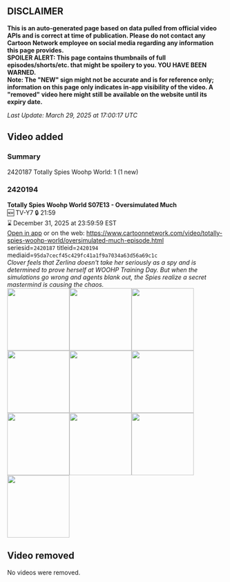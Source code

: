 ## DISCLAIMER
**This is an auto-generated page based on data pulled from official video APIs and is correct at time of publication. Please do not contact any Cartoon Network employee on social media regarding any information this page provides.**  
**SPOILER ALERT: This page contains thumbnails of full episodes/shorts/etc. that might be spoilery to you. YOU HAVE BEEN WARNED.**  
**Note: The "NEW" sign might not be accurate and is for reference only; information on this page only indicates in-app visibility of the video. A "removed" video here might still be available on the website until its expiry date.**  

_Last Update: March 29, 2025 at 17:00:17 UTC_
## Video added
### Summary
2420187 Totally Spies Woohp World: 1 (1 new)  
### 2420194
**Totally Spies Woohp World S07E13 - Oversimulated Much**  
🆕 TV-Y7 🔒 21:59  
⌛ December 31, 2025 at 23:59:59 EST  
[Open in app](https://cnvideo.sercomkc.org/redirector.html?type=cnapp&seriesid=2420187&titleid=2420194&mediaid=95da7cecf45c429fc41a1f9a7034a63d56a69c1c) or on the web: https://www.cartoonnetwork.com/video/totally-spies-woohp-world/oversimulated-much-episode.html  
seriesid=`2420187` titleid=`2420194` mediaid=`95da7cecf45c429fc41a1f9a7034a63d56a69c1c`  
_Clover feels that Zerlina doesn't take her seriously as a spy and is determined to prove herself at WOOHP Training Day. But when the simulations go wrong and agents blank out, the Spies realize a secret mastermind is causing the chaos._  
<a href="https://s3.amazonaws.com/cartoonorchestrator/2420194_001_1280x720.jpg"><img src="https://s3.amazonaws.com/cartoonorchestrator/2420194_001_640x360.jpg" height="144px" /></a><a href="https://s3.amazonaws.com/cartoonorchestrator/2420194_002_1280x720.jpg"><img src="https://s3.amazonaws.com/cartoonorchestrator/2420194_002_640x360.jpg" height="144px" /></a><a href="https://s3.amazonaws.com/cartoonorchestrator/2420194_003_1280x720.jpg"><img src="https://s3.amazonaws.com/cartoonorchestrator/2420194_003_640x360.jpg" height="144px" /></a><a href="https://s3.amazonaws.com/cartoonorchestrator/2420194_004_1280x720.jpg"><img src="https://s3.amazonaws.com/cartoonorchestrator/2420194_004_640x360.jpg" height="144px" /></a><a href="https://s3.amazonaws.com/cartoonorchestrator/2420194_005_1280x720.jpg"><img src="https://s3.amazonaws.com/cartoonorchestrator/2420194_005_640x360.jpg" height="144px" /></a><a href="https://s3.amazonaws.com/cartoonorchestrator/2420194_006_1280x720.jpg"><img src="https://s3.amazonaws.com/cartoonorchestrator/2420194_006_640x360.jpg" height="144px" /></a><a href="https://s3.amazonaws.com/cartoonorchestrator/2420194_007_1280x720.jpg"><img src="https://s3.amazonaws.com/cartoonorchestrator/2420194_007_640x360.jpg" height="144px" /></a><a href="https://s3.amazonaws.com/cartoonorchestrator/2420194_008_1280x720.jpg"><img src="https://s3.amazonaws.com/cartoonorchestrator/2420194_008_640x360.jpg" height="144px" /></a><a href="https://s3.amazonaws.com/cartoonorchestrator/2420194_009_1280x720.jpg"><img src="https://s3.amazonaws.com/cartoonorchestrator/2420194_009_640x360.jpg" height="144px" /></a><a href="https://s3.amazonaws.com/cartoonorchestrator/2420194_010_1280x720.jpg"><img src="https://s3.amazonaws.com/cartoonorchestrator/2420194_010_640x360.jpg" height="144px" /></a>
## Video removed
No videos were removed.  

